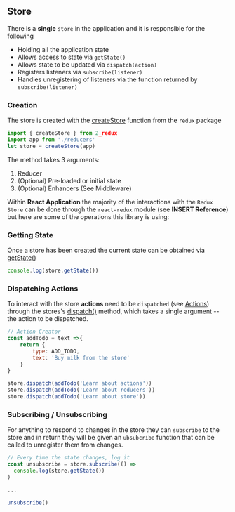 ## Store

There is a **single** `store` in the application and it is responsible for the following

- Holding all the application state
- Allows access to state via `getState()`
- Allows state to be updated via `dispatch(action)`
- Registers listeners via `subscribe(listener)`
- Handles unregistering of listeners via the function returned by `subscribe(listener)`

### Creation

The store is created with the [createStore](https://redux.js.org/docs/api/createStore.html) function from the `redux` package 

```javascript 1.8
import { createStore } from 2_redux
import app from './reducers'
let store = createStore(app)
```

The method takes 3 arguments:
1. Reducer
2. (Optional) Pre-loaded or initial state
3. (Optional) Enhancers (See Middleware)

Within **React Application** the majority of the interactions with the `Redux Store` can be done through the `react-redux`
module (see **INSERT Reference**) but here are some of the operations this library is using:

### Getting State

Once a store has been created the current state can be obtained via [getState()](https://redux.js.org/docs/api/Store.html#getState)

```javascript 1.8
console.log(store.getState())
```

### Dispatching Actions

To interact with the store **actions** need to be `dispatched` (see [Actions](#actions)) through the stores's [dispatch()](https://redux.js.org/docs/api/Store.html#dispatch) 
method, which takes a single argument -- the action to be dispatched.

```javascript 1.8
// Action Creator
const addTodo = text =>{
    return {
        type: ADD_TODO,
        text: 'Buy milk from the store'
    }
}

store.dispatch(addTodo('Learn about actions'))
store.dispatch(addTodo('Learn about reducers'))
store.dispatch(addTodo('Learn about store'))
```

### Subscribing / Unsubscribing

For anything to respond to changes in the store they can `subscribe` to the store and in return they will be given an
`ubsubcribe` function that can be called to unregister them from changes.

```javascript 1.8
// Every time the state changes, log it
const unsubscribe = store.subscribe(() =>
  console.log(store.getState())
)

...

unsubscribe()
```